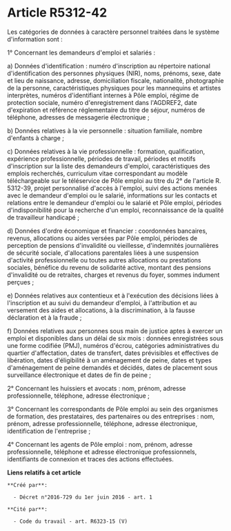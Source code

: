# Article R5312-42

Les catégories de données à caractère personnel traitées dans le système d'information sont :

1° Concernant les demandeurs d'emploi et salariés :

a) Données d'identification : numéro d'inscription au répertoire national d'identification des personnes physiques (NIR),
noms, prénoms, sexe, date et lieu de naissance, adresse, domiciliation fiscale, nationalité, photographie de la personne,
caractéristiques physiques pour les mannequins et artistes interprètes, numéros d'identifiant internes à Pôle emploi, régime
de protection sociale, numéro d'enregistrement dans l'AGDREF2, date d'expiration et référence réglementaire du titre de
séjour, numéros de téléphone, adresses de messagerie électronique ;

b) Données relatives à la vie personnelle : situation familiale, nombre d'enfants à charge ;

c) Données relatives à la vie professionnelle : formation, qualification, expérience professionnelle, périodes de travail,
périodes et motifs d'inscription sur la liste des demandeurs d'emploi, caractéristiques des emplois recherchés, curriculum
vitae correspondant au modèle téléchargeable sur le téléservice de Pôle emploi au titre du 2° de l'article R. 5312-39, projet
personnalisé d'accès à l'emploi, suivi des actions menées avec le demandeur d'emploi ou le salarié, informations sur les
contacts et relations entre le demandeur d'emploi ou le salarié et Pôle emploi, périodes d'indisponibilité pour la recherche
d'un emploi, reconnaissance de la qualité de travailleur handicapé ;

d) Données d'ordre économique et financier : coordonnées bancaires, revenus, allocations ou aides versées par Pôle emploi,
périodes de perception de pensions d'invalidité ou vieillesse, d'indemnités journalières de sécurité sociale, d'allocations
parentales liées à une suspension d'activité professionnelle ou toutes autres allocations ou prestations sociales, bénéfice
du revenu de solidarité active, montant des pensions d'invalidité ou de retraites, charges et revenus du foyer, sommes
indument perçues ;

e) Données relatives aux contentieux et à l'exécution des décisions liées à l'inscription et au suivi du demandeur d'emploi,
à l'attribution et au versement des aides et allocations, à la discrimination, à la fausse déclaration et à la fraude ;

f) Données relatives aux personnes sous main de justice aptes à exercer un emploi et disponibles dans un délai de six mois :
données enregistrées sous une forme codifiée (PMJ), numéros d'écrou, catégories administratives du quartier d'affectation,
dates de transfert, dates prévisibles et effectives de libération, dates d'éligibilité à un aménagement de peine, dates et
types d'aménagement de peine demandés et décidés, dates de placement sous surveillance électronique et dates de fin de
peine ;

2° Concernant les huissiers et avocats : nom, prénom, adresse professionnelle, téléphone, adresse électronique ;

3° Concernant les correspondants de Pôle emploi au sein des organismes de formation, des prestataires, des partenaires ou des
entreprises : nom, prénom, adresse professionnelle, téléphone, adresse électronique, identification de l'entreprise ;

4° Concernant les agents de Pôle emploi : nom, prénom, adresse professionnelle, téléphone et adresse électronique
professionnels, identifiants de connexion et traces des actions effectuées.

**Liens relatifs à cet article**

	**Créé par**:

	  - Décret n°2016-729 du 1er juin 2016 - art. 1

	**Cité par**:

	  - Code du travail - art. R6323-15 (V)
